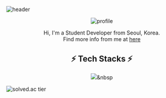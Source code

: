 ![header](https://capsule-render.vercel.app/api?type=waving&color=gradient&height=200&section=header&text=Hello,&nbsp;Welcome!&fontSize=40&animation=twinkling)

<div align=center>

![profile](https://imgur.com/Puq1736.png)

Hi, I'm a Student Developer from Seoul, Korea.  
Find more info from me at [here](https://yxxshin.github.io/about/)


  
## ⚡️ Tech Stacks ⚡️
<img src="https://img.shields.io/badge/C++-00599C?style=flat-square&logo=C%2B%2B&logoColor=white"/></a>&nbsp 

</div>



![solved.ac tier](http://mazassumnida.wtf/api/v2/generate_badge?boj=samshin3910)

